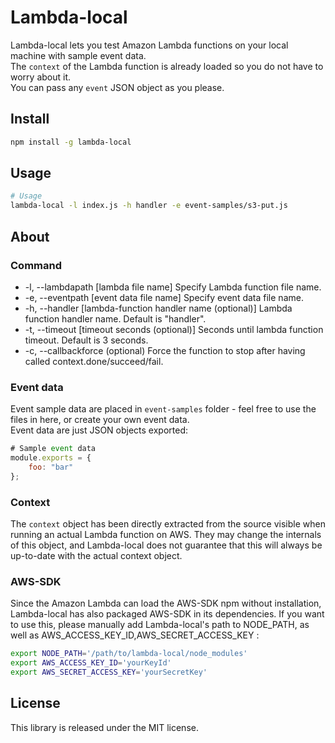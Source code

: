 Lambda-local
============

Lambda-local lets you test Amazon Lambda functions on your local machine with sample event data.  
The `context` of the Lambda function is already loaded so you do not have to worry about it.  
You can pass any `event` JSON object as you please.  


Install
----
```bash
npm install -g lambda-local
```


Usage
-----

```bash
# Usage
lambda-local -l index.js -h handler -e event-samples/s3-put.js 
```

About
-----
### Command
*    -l, --lambdapath [lambda file name]                     Specify Lambda function file name.
*    -e, --eventpath [event data file name]                  Specify event data file name.
*    -h, --handler [lambda-function handler name (optional)] Lambda function handler name. Default is "handler".
*    -t, --timeout [timeout seconds (optional)]              Seconds until lambda function timeout. Default is 3 seconds.
*    -c, --callbackforce (optional)                          Force the function to stop after having called context.done/succeed/fail.

### Event data
Event sample data are placed in `event-samples` folder - feel free to use the files in here, or create your own event data.  
Event data are just JSON objects exported:  

```js
# Sample event data 
module.exports = {
	foo: "bar"
};
```

### Context
The `context` object has been directly extracted from the source visible when running an actual Lambda function on AWS. 
They may change the internals of this object, and Lambda-local does not guarantee that this will always be up-to-date with the actual context object. 

### AWS-SDK
Since the Amazon Lambda can load the AWS-SDK npm without installation, Lambda-local has also packaged AWS-SDK in its dependencies.
If you want to use this, please manually add Lambda-local's path to NODE_PATH, as well as AWS_ACCESS_KEY_ID,AWS_SECRET_ACCESS_KEY :  

```bash
export NODE_PATH='/path/to/lambda-local/node_modules'
export AWS_ACCESS_KEY_ID='yourKeyId'
export AWS_SECRET_ACCESS_KEY='yourSecretKey'
```


License
----------
This library is released under the MIT license.


